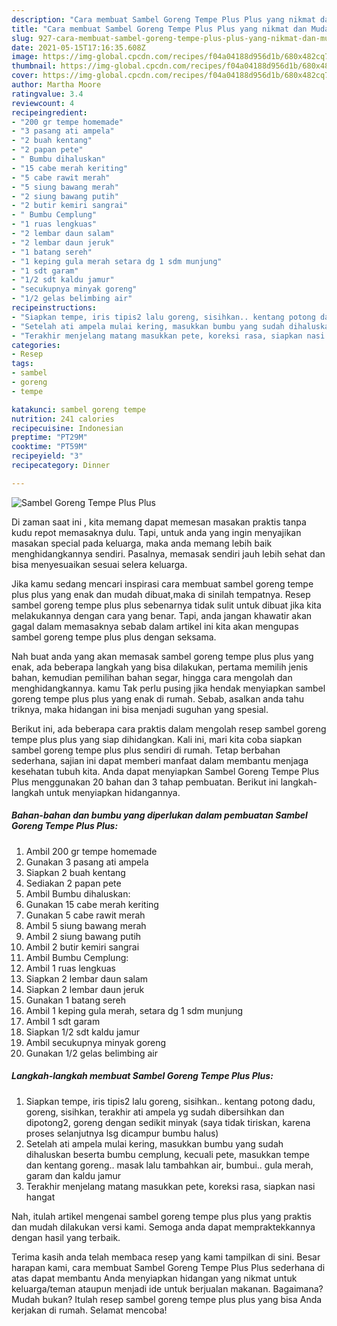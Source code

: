 ```yaml
---
description: "Cara membuat Sambel Goreng Tempe Plus Plus yang nikmat dan Mudah Dibuat"
title: "Cara membuat Sambel Goreng Tempe Plus Plus yang nikmat dan Mudah Dibuat"
slug: 927-cara-membuat-sambel-goreng-tempe-plus-plus-yang-nikmat-dan-mudah-dibuat
date: 2021-05-15T17:16:35.608Z
image: https://img-global.cpcdn.com/recipes/f04a04188d956d1b/680x482cq70/sambel-goreng-tempe-plus-plus-foto-resep-utama.jpg
thumbnail: https://img-global.cpcdn.com/recipes/f04a04188d956d1b/680x482cq70/sambel-goreng-tempe-plus-plus-foto-resep-utama.jpg
cover: https://img-global.cpcdn.com/recipes/f04a04188d956d1b/680x482cq70/sambel-goreng-tempe-plus-plus-foto-resep-utama.jpg
author: Martha Moore
ratingvalue: 3.4
reviewcount: 4
recipeingredient:
- "200 gr tempe homemade"
- "3 pasang ati ampela"
- "2 buah kentang"
- "2 papan pete"
- " Bumbu dihaluskan"
- "15 cabe merah keriting"
- "5 cabe rawit merah"
- "5 siung bawang merah"
- "2 siung bawang putih"
- "2 butir kemiri sangrai"
- " Bumbu Cemplung"
- "1 ruas lengkuas"
- "2 lembar daun salam"
- "2 lembar daun jeruk"
- "1 batang sereh"
- "1 keping gula merah setara dg 1 sdm munjung"
- "1 sdt garam"
- "1/2 sdt kaldu jamur"
- "secukupnya minyak goreng"
- "1/2 gelas belimbing air"
recipeinstructions:
- "Siapkan tempe, iris tipis2 lalu goreng, sisihkan.. kentang potong dadu, goreng, sisihkan, terakhir ati ampela yg sudah dibersihkan dan dipotong2, goreng dengan sedikit minyak (saya tidak tiriskan, karena proses selanjutnya lsg dicampur bumbu halus)"
- "Setelah ati ampela mulai kering, masukkan bumbu yang sudah dihaluskan beserta bumbu cemplung, kecuali pete, masukkan tempe dan kentang goreng.. masak lalu tambahkan air, bumbui.. gula merah, garam dan kaldu jamur"
- "Terakhir menjelang matang masukkan pete, koreksi rasa, siapkan nasi hangat"
categories:
- Resep
tags:
- sambel
- goreng
- tempe

katakunci: sambel goreng tempe 
nutrition: 241 calories
recipecuisine: Indonesian
preptime: "PT29M"
cooktime: "PT59M"
recipeyield: "3"
recipecategory: Dinner

---
```



![Sambel Goreng Tempe Plus Plus](https://img-global.cpcdn.com/recipes/f04a04188d956d1b/680x482cq70/sambel-goreng-tempe-plus-plus-foto-resep-utama.jpg)

Di zaman  saat ini , kita memang dapat memesan masakan praktis tanpa kudu repot memasaknya dulu. Tapi, untuk anda yang ingin menyajikan masakan special pada keluarga, maka anda memang lebih baik menghidangkannya sendiri. Pasalnya, memasak sendiri jauh lebih sehat dan bisa menyesuaikan sesuai selera keluarga.

Jika kamu sedang mencari inspirasi cara membuat sambel goreng tempe plus plus yang enak dan mudah dibuat,maka di sinilah tempatnya. Resep sambel goreng tempe plus plus  sebenarnya tidak sulit untuk dibuat jika kita melakukannya dengan cara yang benar. Tapi, anda jangan khawatir akan gagal dalam memasaknya 
sebab dalam artikel ini kita akan mengupas sambel goreng tempe plus plus dengan seksama.  



Nah buat anda yang akan memasak sambel goreng tempe plus plus yang enak, ada beberapa langkah yang bisa dilakukan, pertama memilih jenis bahan, kemudian pemilihan bahan segar, hingga cara mengolah dan menghidangkannya. kamu Tak perlu pusing jika hendak menyiapkan sambel goreng tempe plus plus yang enak di rumah. Sebab, asalkan anda  tahu triknya, maka hidangan ini bisa menjadi suguhan yang spesial.

Berikut ini, ada beberapa cara praktis  dalam mengolah resep sambel goreng tempe plus plus yang siap dihidangkan. Kali ini, mari kita coba siapkan sambel goreng tempe plus plus sendiri di rumah. Tetap berbahan sederhana, sajian ini dapat memberi manfaat dalam membantu menjaga kesehatan tubuh kita. Anda dapat menyiapkan Sambel Goreng Tempe Plus Plus menggunakan 20 bahan dan 3 tahap pembuatan. Berikut ini langkah-langkah untuk menyiapkan hidangannya.

<!--inarticleads1-->

##### Bahan-bahan dan bumbu yang diperlukan dalam pembuatan Sambel Goreng Tempe Plus Plus:

1. Ambil 200 gr tempe homemade
1. Gunakan 3 pasang ati ampela
1. Siapkan 2 buah kentang
1. Sediakan 2 papan pete
1. Ambil  Bumbu dihaluskan:
1. Gunakan 15 cabe merah keriting
1. Gunakan 5 cabe rawit merah
1. Ambil 5 siung bawang merah
1. Ambil 2 siung bawang putih
1. Ambil 2 butir kemiri sangrai
1. Ambil  Bumbu Cemplung:
1. Ambil 1 ruas lengkuas
1. Siapkan 2 lembar daun salam
1. Siapkan 2 lembar daun jeruk
1. Gunakan 1 batang sereh
1. Ambil 1 keping gula merah, setara dg 1 sdm munjung
1. Ambil 1 sdt garam
1. Siapkan 1/2 sdt kaldu jamur
1. Ambil secukupnya minyak goreng
1. Gunakan 1/2 gelas belimbing air




<!--inarticleads2-->

##### Langkah-langkah membuat Sambel Goreng Tempe Plus Plus:

1. Siapkan tempe, iris tipis2 lalu goreng, sisihkan.. kentang potong dadu, goreng, sisihkan, terakhir ati ampela yg sudah dibersihkan dan dipotong2, goreng dengan sedikit minyak (saya tidak tiriskan, karena proses selanjutnya lsg dicampur bumbu halus)
1. Setelah ati ampela mulai kering, masukkan bumbu yang sudah dihaluskan beserta bumbu cemplung, kecuali pete, masukkan tempe dan kentang goreng.. masak lalu tambahkan air, bumbui.. gula merah, garam dan kaldu jamur
1. Terakhir menjelang matang masukkan pete, koreksi rasa, siapkan nasi hangat




Nah, itulah artikel mengenai  sambel goreng tempe plus plus  yang praktis dan mudah dilakukan versi kami. Semoga anda dapat mempraktekkannya dengan hasil yang terbaik. 

Terima kasih anda telah membaca resep yang kami tampilkan di sini. Besar harapan kami, cara membuat  Sambel Goreng Tempe Plus Plus sederhana di atas dapat membantu Anda menyiapkan hidangan yang nikmat untuk keluarga/teman ataupun menjadi ide untuk berjualan makanan. Bagaimana? Mudah bukan? Itulah resep sambel goreng tempe plus plus yang bisa Anda kerjakan di rumah. Selamat mencoba!

